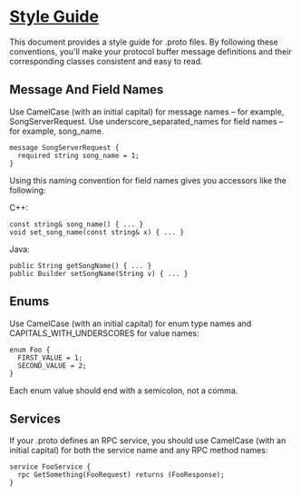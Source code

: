 # [Style Guide](https://developers.google.com/protocol-buffers/docs/style)

This document provides a style guide for .proto files. By following these conventions, you'll make your protocol buffer message definitions and their corresponding classes consistent and easy to read.

## Message And Field Names

Use CamelCase (with an initial capital) for message names – for example, SongServerRequest. Use underscore_separated_names for field names – for example, song_name.

```
message SongServerRequest {
  required string song_name = 1;
}
```
Using this naming convention for field names gives you accessors like the following:

C++:
  
    const string& song_name() { ... }
    void set_song_name(const string& x) { ... }

Java:
    
    public String getSongName() { ... }
    public Builder setSongName(String v) { ... }

## Enums

Use CamelCase (with an initial capital) for enum type names and CAPITALS_WITH_UNDERSCORES for value names:

```
enum Foo {
  FIRST_VALUE = 1;
  SECOND_VALUE = 2;
}
```
Each enum value should end with a semicolon, not a comma.

## Services

If your .proto defines an RPC service, you should use CamelCase (with an initial capital) for both the service name and any RPC method names:

```
service FooService {
  rpc GetSomething(FooRequest) returns (FooResponse);
}
```
